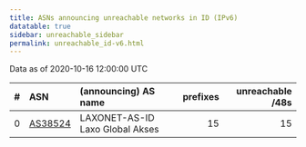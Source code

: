 ```yaml
---
title: ASNs announcing unreachable networks in ID (IPv6)
datatable: true
sidebar: unreachable_sidebar
permalink: unreachable_id-v6.html
---
```


Data as of 2020-10-16 12:00:00 UTC


<div class="datatable-begin"></div>

|   # | ASN                                    | (announcing) AS name            |   prefixes |   unreachable /48s |
|----:|:---------------------------------------|:--------------------------------|-----------:|-------------------:|
|   0 | [AS38524](unreachable_AS38524-v6.html) | LAXONET-AS-ID Laxo Global Akses |         15 |                 15 |

<div class="datatable-end"></div>
